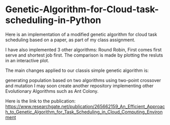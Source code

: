 # Genetic-Algorithm-for-Cloud-task-scheduling-in-Python
Here is an implementation of a modified genetic algorithm for cloud task scheduling based on a paper, as part of my class assignment.

I have also implemented 3 other algorithms: Round Robin, First comes first serve and shortest job first. The comparison is made by plotting the resluts in an interactive plot.

The main changes applied to our classis simple genetic algorithm is:

generating population based on two algorithms
using two-point crossover and mutation
I may soon create another repository implementing other Evolutionary Algorithms such as Ant Colony.

Here is the link to the publication: https://www.researchgate.net/publication/265662159_An_Efficient_Approach_to_Genetic_Algorithm_for_Task_Scheduling_in_Cloud_Computing_Environment
